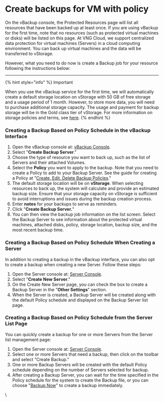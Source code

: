 # Create backups for VM with policy

On the vBackup console, the Protected Resources page will list all resources that have been backed up at least once. If you are using vBackup for the first time, note that no resources (such as protected virtual machines or disks) will be listed on this page. At VNG Cloud, we support centralized data protection for virtual machines (Servers) in a cloud computing environment. You can back up virtual machines and the data will be transferred to vStorage.

However, what you need to do now is create a Backup job for your resource following the instructions below:

***

{% hint style="info" %}
Important

When you use the vBackup service for the first time, we will automatically create a default storage location on vStorage with 50 GB of free storage and a usage period of 1 month. However, to store more data, you will need to purchase additional storage capacity. The usage and payment for backup storage will be in the Gold class tier of vStorage. For more information on storage policies and terms, see [here](broken-reference).
{% endhint %}

### Creating a Backup Based on Policy Schedule in the vBackup Interface <a href="#taobansaoluuchomaychuaotheobolichpolicy-taobansaoluutheobolichpolicytaigiaodienvbackup" id="taobansaoluuchomaychuaotheobolichpolicy-taobansaoluutheobolichpolicytaigiaodienvbackup"></a>

1. Open the vBackup console at: [vBackup Console](https://hcm-3.console.vngcloud.vn/vserver/block-store/backup/backup-server).
2. Select "**Create Backup Server**."
3. Choose the type of resource you want to back up, such as the list of Servers and their attached Volumes.
4. Select the **Policy** you want to apply to the backup. Note that you need to create a Policy to add to your Backup Server. See the guide for creating a Policy at "[Create, Edit, Delete Backup Policies](backup-policies/create-edit-delete-backup-policies.md)."
5. The default storage location will be on **vStorage**. When selecting resources to back up, the system will calculate and provide an estimated backup size. Ensure that your storage capacity on vStorage is sufficient to avoid interruptions and issues during the backup creation process.
6. Enter **notes** for your backups to serve as reminders.
7. Click "**Create Backup Server.**"
8. You can then view the backup job information on the list screen. Select the Backup Server to see information about the protected virtual machines, attached disks, policy, storage location, backup size, and the most recent backup time.

### Creating a Backup Based on Policy Schedule When Creating a Server <a href="#taobansaoluuchomaychuaotheobolichpolicy-taobansaoluutheobolichpolicykhikhoitaoserver" id="taobansaoluuchomaychuaotheobolichpolicy-taobansaoluutheobolichpolicykhikhoitaoserver"></a>

In addition to creating a backup in the vBackup interface, you can also opt to create a backup when creating a new Server. Follow these steps:

1. Open the Server console at: [Server Console](https://hcm-3.console.vngcloud.vn/vserver/v-server/cloud-server).
2. Select "**Create New Server**."
3. On the Create New Server page, you can check the box to create a Backup Server in the "**Other Settings**" section.
4. When the Server is created, a Backup Server will be created along with the default Policy schedule and displayed on the Backup Server list page.

### Creating a Backup Based on Policy Schedule from the Server List Page <a href="#taobansaoluuchomaychuaotheobolichpolicy-taobansaoluutheobolichpolicytaitrangdanhsachserver" id="taobansaoluuchomaychuaotheobolichpolicy-taobansaoluutheobolichpolicytaitrangdanhsachserver"></a>

You can quickly create a backup for one or more Servers from the Server list management page:

1. Open the Server console at: [Server Console](https://hcm-3.console.vngcloud.vn/vserver/v-server/cloud-server).
2. Select one or more Servers that need a backup, then click on the toolbar and select "Create Backup."
3. One or more Backup Servers will be created with the default Policy schedule depending on the number of Servers selected for backup.
4. After creating a Backup Server, you can wait for the time specified in the Policy schedule for the system to create the Backup file, or you can choose "[Backup Now](create-backups-immediately-back-now.md)" to create a backup immediately.&#x20;

\

